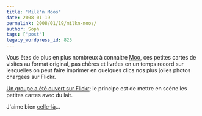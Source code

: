 ```yaml
---
title: "Milk'n Moos"
date: 2008-01-19
permalink: 2008/01/19/milkn-moos/
author: Soph
tags: ["post"]
legacy_wordpress_id: 825
---
```


Vous êtes de plus en plus nombreux à connaitre [Moo](http://www.moo.com/), ces petites cartes de visites au format original, pas chères et livrées en un temps record sur lesquelles on peut faire imprimer en quelques clics nos plus jolies photos chargées sur Flickr.

[Un groupe a été ouvert sur Flickr](http://www.flickr.com/groups/milkandmoos/pool/); le principe est de mettre en scène les petites cartes avec du lait.

<!-- excerpt -->

J'aime bien [celle-là](http://farm1.static.flickr.com/218/464294359_5746432537.jpg)...
